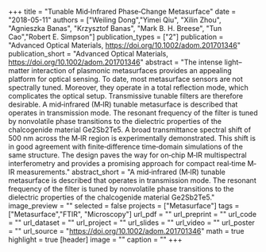 +++
title = "Tunable Mid‐Infrared Phase‐Change Metasurface"
date = "2018-05-11"
authors = ["Weiling Dong","Yimei Qiu", "Xilin Zhou", "Agnieszka Banas", "Krzysztof Banas", "Mark B. H. Breese", "Tun Cao","Robert E. Simpson"]
publication_types = ["2"]
publication = "Advanced Optical Materials, https://doi.org/10.1002/adom.201701346"
publication_short = "Advanced Optical Materials, https://doi.org/10.1002/adom.201701346"
abstract = "The intense light–matter interaction of plasmonic metasurfaces provides an appealing platform for optical sensing. To date, most metasurface sensors are not spectrally tuned. Moreover, they operate in a total reflection mode, which complicates the optical setup. Transmissive tunable filters are therefore desirable. A mid‐infrared (M‐IR) tunable metasurface is described that operates in transmission mode. The resonant frequency of the filter is tuned by nonvolatile phase transitions to the dielectric properties of the chalcogenide material Ge2Sb2Te5. A broad transmittance spectral shift of 500 nm across the M‐IR region is experimentally demonstrated. This shift is in good agreement with finite‐difference time‐domain simulations of the same structure. The design paves the way for on‐chip M‐IR multispectral interferometry and provides a promising approach for compact real‐time M‐IR measurements."
abstract_short = "A mid‐infrared (M‐IR) tunable metasurface is described that operates in transmission mode. The resonant frequency of the filter is tuned by nonvolatile phase transitions to the dielectric properties of the chalcogenide material Ge2Sb2Te5."
image_preview = ""
selected = false
projects = ["Metasurface"]
tags = ["Metasurface","FTIR", "Microscopy"]
url_pdf = ""
url_preprint = ""
url_code = ""
url_dataset = ""
url_project = ""
url_slides = ""
url_video = ""
url_poster = ""
url_source = "https://doi.org/10.1002/adom.201701346"
math = true
highlight = true
[header]
image = ""
caption = ""
+++
